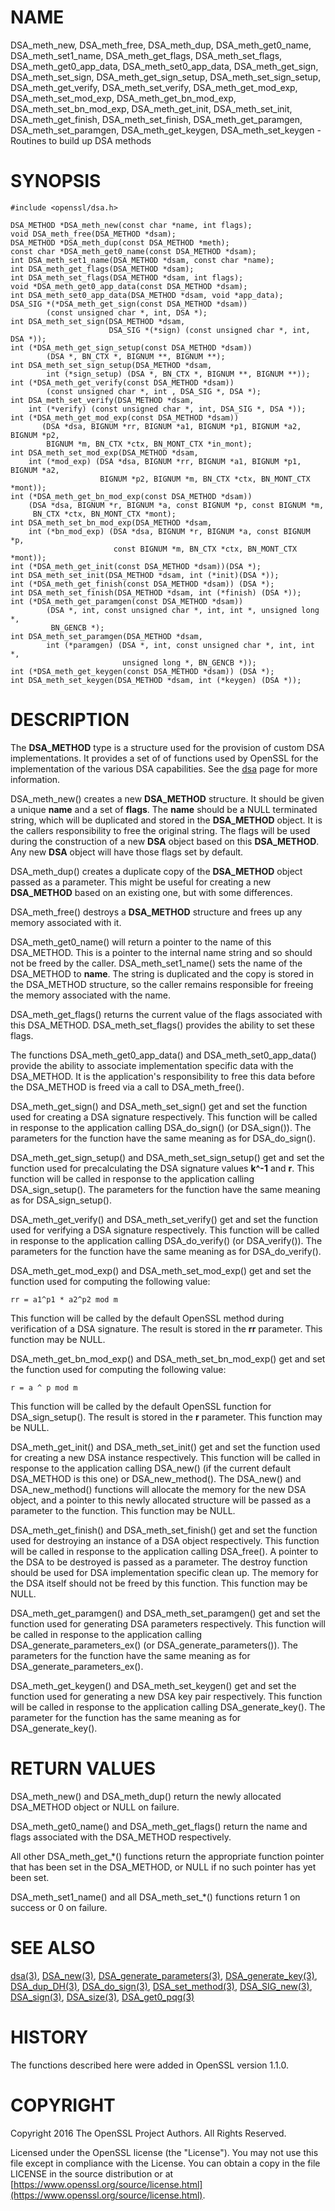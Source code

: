 # NAME

DSA\_meth\_new, DSA\_meth\_free, DSA\_meth\_dup, DSA\_meth\_get0\_name,
DSA\_meth\_set1\_name, DSA\_meth\_get\_flags, DSA\_meth\_set\_flags,
DSA\_meth\_get0\_app\_data, DSA\_meth\_set0\_app\_data, DSA\_meth\_get\_sign,
DSA\_meth\_set\_sign, DSA\_meth\_get\_sign\_setup, DSA\_meth\_set\_sign\_setup,
DSA\_meth\_get\_verify, DSA\_meth\_set\_verify, DSA\_meth\_get\_mod\_exp,
DSA\_meth\_set\_mod\_exp, DSA\_meth\_get\_bn\_mod\_exp, DSA\_meth\_set\_bn\_mod\_exp,
DSA\_meth\_get\_init, DSA\_meth\_set\_init, DSA\_meth\_get\_finish, DSA\_meth\_set\_finish,
DSA\_meth\_get\_paramgen, DSA\_meth\_set\_paramgen, DSA\_meth\_get\_keygen,
DSA\_meth\_set\_keygen  - Routines to build up DSA methods

# SYNOPSIS

    #include <openssl/dsa.h>

    DSA_METHOD *DSA_meth_new(const char *name, int flags);
    void DSA_meth_free(DSA_METHOD *dsam);
    DSA_METHOD *DSA_meth_dup(const DSA_METHOD *meth);
    const char *DSA_meth_get0_name(const DSA_METHOD *dsam);
    int DSA_meth_set1_name(DSA_METHOD *dsam, const char *name);
    int DSA_meth_get_flags(DSA_METHOD *dsam);
    int DSA_meth_set_flags(DSA_METHOD *dsam, int flags);
    void *DSA_meth_get0_app_data(const DSA_METHOD *dsam);
    int DSA_meth_set0_app_data(DSA_METHOD *dsam, void *app_data);
    DSA_SIG *(*DSA_meth_get_sign(const DSA_METHOD *dsam))
            (const unsigned char *, int, DSA *);
    int DSA_meth_set_sign(DSA_METHOD *dsam,
                          DSA_SIG *(*sign) (const unsigned char *, int, DSA *));
    int (*DSA_meth_get_sign_setup(const DSA_METHOD *dsam))
            (DSA *, BN_CTX *, BIGNUM **, BIGNUM **);
    int DSA_meth_set_sign_setup(DSA_METHOD *dsam,
            int (*sign_setup) (DSA *, BN_CTX *, BIGNUM **, BIGNUM **));
    int (*DSA_meth_get_verify(const DSA_METHOD *dsam))
            (const unsigned char *, int , DSA_SIG *, DSA *);
    int DSA_meth_set_verify(DSA_METHOD *dsam,
        int (*verify) (const unsigned char *, int, DSA_SIG *, DSA *));
    int (*DSA_meth_get_mod_exp(const DSA_METHOD *dsam))
           (DSA *dsa, BIGNUM *rr, BIGNUM *a1, BIGNUM *p1, BIGNUM *a2, BIGNUM *p2,
            BIGNUM *m, BN_CTX *ctx, BN_MONT_CTX *in_mont);
    int DSA_meth_set_mod_exp(DSA_METHOD *dsam,
        int (*mod_exp) (DSA *dsa, BIGNUM *rr, BIGNUM *a1, BIGNUM *p1, BIGNUM *a2,
                        BIGNUM *p2, BIGNUM *m, BN_CTX *ctx, BN_MONT_CTX *mont));
    int (*DSA_meth_get_bn_mod_exp(const DSA_METHOD *dsam))
        (DSA *dsa, BIGNUM *r, BIGNUM *a, const BIGNUM *p, const BIGNUM *m,
         BN_CTX *ctx, BN_MONT_CTX *mont);
    int DSA_meth_set_bn_mod_exp(DSA_METHOD *dsam,
        int (*bn_mod_exp) (DSA *dsa, BIGNUM *r, BIGNUM *a, const BIGNUM *p,
                           const BIGNUM *m, BN_CTX *ctx, BN_MONT_CTX *mont));
    int (*DSA_meth_get_init(const DSA_METHOD *dsam))(DSA *);
    int DSA_meth_set_init(DSA_METHOD *dsam, int (*init)(DSA *));
    int (*DSA_meth_get_finish(const DSA_METHOD *dsam)) (DSA *);
    int DSA_meth_set_finish(DSA_METHOD *dsam, int (*finish) (DSA *));
    int (*DSA_meth_get_paramgen(const DSA_METHOD *dsam))
            (DSA *, int, const unsigned char *, int, int *, unsigned long *,
             BN_GENCB *);
    int DSA_meth_set_paramgen(DSA_METHOD *dsam,
            int (*paramgen) (DSA *, int, const unsigned char *, int, int *,
                             unsigned long *, BN_GENCB *));
    int (*DSA_meth_get_keygen(const DSA_METHOD *dsam)) (DSA *);
    int DSA_meth_set_keygen(DSA_METHOD *dsam, int (*keygen) (DSA *));

# DESCRIPTION

The **DSA\_METHOD** type is a structure used for the provision of custom DSA
implementations. It provides a set of of functions used by OpenSSL for the
implementation of the various DSA capabilities. See the [dsa](https://metacpan.org/pod/dsa) page for more
information.

DSA\_meth\_new() creates a new **DSA\_METHOD** structure. It should be given a
unique **name** and a set of **flags**. The **name** should be a NULL terminated
string, which will be duplicated and stored in the **DSA\_METHOD** object. It is
the callers responsibility to free the original string. The flags will be used
during the construction of a new **DSA** object based on this **DSA\_METHOD**. Any
new **DSA** object will have those flags set by default.

DSA\_meth\_dup() creates a duplicate copy of the **DSA\_METHOD** object passed as a
parameter. This might be useful for creating a new **DSA\_METHOD** based on an
existing one, but with some differences.

DSA\_meth\_free() destroys a **DSA\_METHOD** structure and frees up any memory
associated with it.

DSA\_meth\_get0\_name() will return a pointer to the name of this DSA\_METHOD. This
is a pointer to the internal name string and so should not be freed by the
caller. DSA\_meth\_set1\_name() sets the name of the DSA\_METHOD to **name**. The
string is duplicated and the copy is stored in the DSA\_METHOD structure, so the
caller remains responsible for freeing the memory associated with the name.

DSA\_meth\_get\_flags() returns the current value of the flags associated with this
DSA\_METHOD. DSA\_meth\_set\_flags() provides the ability to set these flags.

The functions DSA\_meth\_get0\_app\_data() and DSA\_meth\_set0\_app\_data() provide the
ability to associate implementation specific data with the DSA\_METHOD. It is
the application's responsibility to free this data before the DSA\_METHOD is
freed via a call to DSA\_meth\_free().

DSA\_meth\_get\_sign() and DSA\_meth\_set\_sign() get and set the function used for
creating a DSA signature respectively. This function will be
called in response to the application calling DSA\_do\_sign() (or DSA\_sign()). The
parameters for the function have the same meaning as for DSA\_do\_sign().

DSA\_meth\_get\_sign\_setup() and DSA\_meth\_set\_sign\_setup() get and set the function
used for precalculating the DSA signature values **k^-1** and **r**. This function
will be called in response to the application calling DSA\_sign\_setup(). The
parameters for the function have the same meaning as for DSA\_sign\_setup().

DSA\_meth\_get\_verify() and DSA\_meth\_set\_verify() get and set the function used
for verifying a DSA signature respectively. This function will be called in
response to the application calling DSA\_do\_verify() (or DSA\_verify()). The
parameters for the function have the same meaning as for DSA\_do\_verify().

DSA\_meth\_get\_mod\_exp() and DSA\_meth\_set\_mod\_exp() get and set the function used
for computing the following value:

    rr = a1^p1 * a2^p2 mod m

This function will be called by the default OpenSSL method during verification
of a DSA signature. The result is stored in the **rr** parameter. This function
may be NULL.

DSA\_meth\_get\_bn\_mod\_exp() and DSA\_meth\_set\_bn\_mod\_exp() get and set the function
used for computing the following value:

    r = a ^ p mod m

This function will be called by the default OpenSSL function for
DSA\_sign\_setup(). The result is stored in the **r** parameter. This function
may be NULL.

DSA\_meth\_get\_init() and DSA\_meth\_set\_init() get and set the function used
for creating a new DSA instance respectively. This function will be
called in response to the application calling DSA\_new() (if the current default
DSA\_METHOD is this one) or DSA\_new\_method(). The DSA\_new() and DSA\_new\_method()
functions will allocate the memory for the new DSA object, and a pointer to this
newly allocated structure will be passed as a parameter to the function. This
function may be NULL.

DSA\_meth\_get\_finish() and DSA\_meth\_set\_finish() get and set the function used
for destroying an instance of a DSA object respectively. This function will be
called in response to the application calling DSA\_free(). A pointer to the DSA
to be destroyed is passed as a parameter. The destroy function should be used
for DSA implementation specific clean up. The memory for the DSA itself should
not be freed by this function. This function may be NULL.

DSA\_meth\_get\_paramgen() and DSA\_meth\_set\_paramgen() get and set the function
used for generating DSA parameters respectively. This function will be called in
response to the application calling DSA\_generate\_parameters\_ex() (or
DSA\_generate\_parameters()). The parameters for the function have the same
meaning as for DSA\_generate\_parameters\_ex().

DSA\_meth\_get\_keygen() and DSA\_meth\_set\_keygen() get and set the function
used for generating a new DSA key pair respectively. This function will be
called in response to the application calling DSA\_generate\_key(). The parameter
for the function has the same meaning as for DSA\_generate\_key().

# RETURN VALUES

DSA\_meth\_new() and DSA\_meth\_dup() return the newly allocated DSA\_METHOD object
or NULL on failure.

DSA\_meth\_get0\_name() and DSA\_meth\_get\_flags() return the name and flags
associated with the DSA\_METHOD respectively.

All other DSA\_meth\_get\_\*() functions return the appropriate function pointer
that has been set in the DSA\_METHOD, or NULL if no such pointer has yet been
set.

DSA\_meth\_set1\_name() and all DSA\_meth\_set\_\*() functions return 1 on success or
0 on failure.

# SEE ALSO

[dsa(3)](http://man.he.net/man3/dsa), [DSA\_new(3)](http://man.he.net/man3/DSA_new), [DSA\_generate\_parameters(3)](http://man.he.net/man3/DSA_generate_parameters), [DSA\_generate\_key(3)](http://man.he.net/man3/DSA_generate_key),
[DSA\_dup\_DH(3)](http://man.he.net/man3/DSA_dup_DH), [DSA\_do\_sign(3)](http://man.he.net/man3/DSA_do_sign), [DSA\_set\_method(3)](http://man.he.net/man3/DSA_set_method), [DSA\_SIG\_new(3)](http://man.he.net/man3/DSA_SIG_new),
[DSA\_sign(3)](http://man.he.net/man3/DSA_sign), [DSA\_size(3)](http://man.he.net/man3/DSA_size), [DSA\_get0\_pqg(3)](http://man.he.net/man3/DSA_get0_pqg)

# HISTORY

The functions described here were added in OpenSSL version 1.1.0.

# COPYRIGHT

Copyright 2016 The OpenSSL Project Authors. All Rights Reserved.

Licensed under the OpenSSL license (the "License").  You may not use
this file except in compliance with the License.  You can obtain a copy
in the file LICENSE in the source distribution or at
[https://www.openssl.org/source/license.html](https://www.openssl.org/source/license.html).
